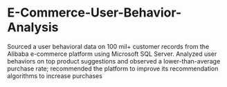 # E-Commerce-User-Behavior-Analysis
Sourced a user behavioral data on 100 mil+ customer records from the Alibaba e-commerce platform using Microsoft SQL Server.
Analyzed user behaviors on top product suggestions and observed a lower-than-average purchase rate; recommended the platform to improve its recommendation algorithms to increase purchases
